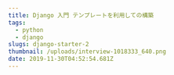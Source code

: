 ```yaml
---
title: Django 入門 テンプレートを利用しての構築
tags:
  - python
  - django
slugs: django-starter-2
thumbnail: /uploads/interview-1018333_640.png
date: 2019-11-30T04:52:54.681Z
---
```


